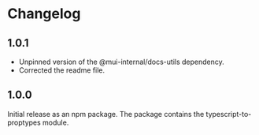 # Changelog

## 1.0.1

- Unpinned version of the @mui-internal/docs-utils dependency.
- Corrected the readme file.

## 1.0.0

Initial release as an npm package.
The package contains the typescript-to-proptypes module.
